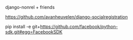 django-nonrel + friends

https://github.com/avanheuvelen/django-socialregistration

pip install -e git+https://github.com/facebook/python-sdk.git#egg=FacebookSDK